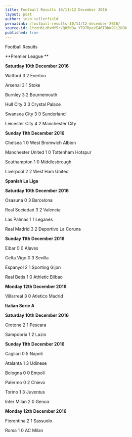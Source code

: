 ```yaml
---
title: Football Results 10/11/12 December 2016
layout: post
author: josh.tollerfield
permalink: /football-results-10/11/12-december-2016/
source-id: 1YzoH6LzRxMf5rVQ05KDw_YT97RpeVE46TDkK9Ci2KOk
published: true
---
```

Football Results 

**Premier League **

**Saturday 10th December 2016**

Watford             3 2  Everton 

Arsenal             3 1  Stoke 

Burnley             3 2  Bournemouth 

Hull City            3 3  Crystal Palace 

Swansea City   3 0  Sunderland 

Leicester City   4 2  Manchester City 

**Sunday 11th December 2016**

Chelsea                   1 0  West Bromwich Albion

Manchester United  1 0  Tottenham Hotspur 

Southampton           1 0  Middlesbrough 

Liverpool                  2 2  West Ham United 

**Spanish La Liga**

**Saturday 10th December 2016**

Osasuna           0 3  Barcelona 

Real Sociedad  3 2  Valencia 

Las Palmas       1 1  Leganés

Real Madrid      3 2  Deportivo La Coruna

**Sunday 11th December 2016**

Eibar         0 0  Alaves 

Celta Vigo  0 3  Sevilla 

Espanyol   2 1  Sporting Gijon 

Real Betis  1 0  Athletic Bilbao

**Monday 12th December 2016**

Villarreal  3 0  Atletico Madrid 

**Italian Serie A**

**Saturday 10th December 2016**

Crotone  2 1  Pescara

Sampdoria  1 2  Lazio 

**Sunday 11th December 2016**

Cagliari      0 5  Napoli 

Atalanta     1 3  Udinese 

Bologna     0 0  Empoli

Palermo     0 2  Chievo

Torino         1 3  Juventus 

Inter Milan  2 0  Genoa   

**Monday 12th December 2016**

Fiorentina  2 1  Sassuolo

Roma        1 0  AC Milan

